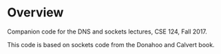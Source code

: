 # Overview

Companion code for the DNS and sockets lectures, CSE 124, Fall 2017.

This code is based on sockets code from the Donahoo and Calvert book.
